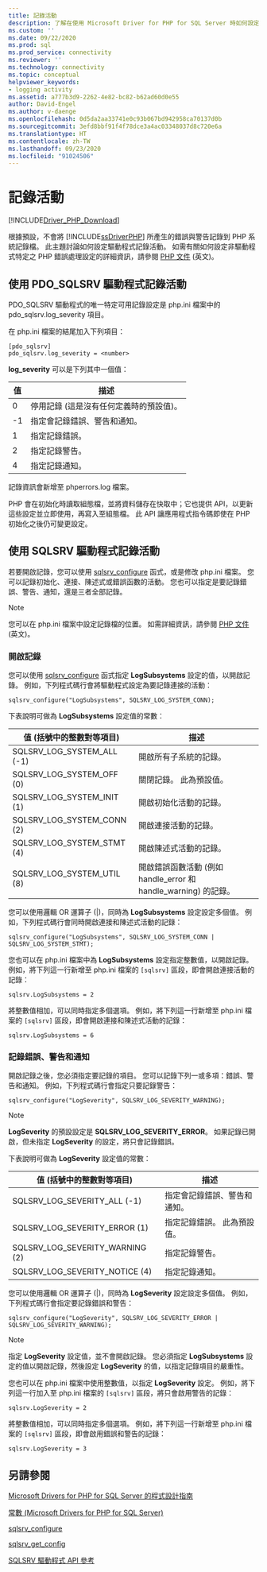 ```yaml
---
title: 記錄活動
description: 了解在使用 Microsoft Driver for PHP for SQL Server 時如何設定不同的記錄選項組合
ms.custom: ''
ms.date: 09/22/2020
ms.prod: sql
ms.prod_service: connectivity
ms.reviewer: ''
ms.technology: connectivity
ms.topic: conceptual
helpviewer_keywords:
- logging activity
ms.assetid: a777b3d9-2262-4e82-bc82-b62ad60d0e55
author: David-Engel
ms.author: v-daenge
ms.openlocfilehash: 0d5da2aa33741e0c93b067bd942958ca70137d0b
ms.sourcegitcommit: 3efd8bbf91f4f78dce3a4ac03348037d8c720e6a
ms.translationtype: HT
ms.contentlocale: zh-TW
ms.lasthandoff: 09/23/2020
ms.locfileid: "91024506"
---
```

# <a name="logging-activity"></a>記錄活動
[!INCLUDE[Driver_PHP_Download](../../includes/driver_php_download.md)]

根據預設，不會將 [!INCLUDE[ssDriverPHP](../../includes/ssdriverphp_md.md)] 所產生的錯誤與警告記錄到 PHP 系統記錄檔。 此主題討論如何設定驅動程式記錄活動。 如需有關如何設定非驅動程式特定之 PHP 錯誤處理設定的詳細資訊，請參閱 [PHP 文件](https://www.php.net/manual/en/errorfunc.configuration.php) \(英文\)。  
  
## <a name="logging-activity-using-the-pdo_sqlsrv-driver"></a>使用 PDO_SQLSRV 驅動程式記錄活動  
PDO_SQLSRV 驅動程式的唯一特定可用記錄設定是 php.ini 檔案中的 pdo_sqlsrv.log_severity 項目。  
  
在 php.ini 檔案的結尾加入下列項目：  
  
```  
[pdo_sqlsrv]  
pdo_sqlsrv.log_severity = <number>  
```  
  
**log_severity** 可以是下列其中一個值：  
  
|值|描述|  
|---------|---------------|  
|0|停用記錄 (這是沒有任何定義時的預設值)。|  
|-1|指定會記錄錯誤、警告和通知。|  
|1|指定記錄錯誤。|  
|2|指定記錄警告。|  
|4|指定記錄通知。|  
  
記錄資訊會新增至 phperrors.log 檔案。  
  
PHP 會在初始化時讀取組態檔，並將資料儲存在快取中；它也提供 API，以更新這些設定並立即使用，再寫入至組態檔。 此 API 讓應用程式指令碼即使在 PHP 初始化之後仍可變更設定。  
  
## <a name="logging-activity-using-the-sqlsrv-driver"></a>使用 SQLSRV 驅動程式記錄活動  
若要開啟記錄，您可以使用 [sqlsrv_configure](../../connect/php/sqlsrv-configure.md) 函式，或是修改 php.ini 檔案。 您可以記錄初始化、連接、陳述式或錯誤函數的活動。 您也可以指定是要記錄錯誤、警告、通知，還是三者全部記錄。  
  
> [!NOTE]  
> 您可以在 php.ini 檔案中設定記錄檔的位置。 如需詳細資訊，請參閱 [PHP 文件](https://www.php.net/manual/en/errorfunc.configuration.php) \(英文\)。  
  
### <a name="turning-logging-on"></a>開啟記錄  
您可以使用 [sqlsrv_configure](../../connect/php/sqlsrv-configure.md) 函式指定 **LogSubsystems** 設定的值，以開啟記錄。 例如，下列程式碼行會將驅動程式設定為要記錄連接的活動：  
  
`sqlsrv_configure("LogSubsystems", SQLSRV_LOG_SYSTEM_CONN);`  
  
下表說明可做為 **LogSubsystems** 設定值的常數：  
  
|值 (括號中的整數對等項目)|描述|  
|-----------------------------------------------|---------------|  
|SQLSRV_LOG_SYSTEM_ALL (-1)|開啟所有子系統的記錄。|  
|SQLSRV_LOG_SYSTEM_OFF (0)|關閉記錄。 此為預設值。|  
|SQLSRV_LOG_SYSTEM_INIT (1)|開啟初始化活動的記錄。|  
|SQLSRV_LOG_SYSTEM_CONN (2)|開啟連接活動的記錄。|  
|SQLSRV_LOG_SYSTEM_STMT (4)|開啟陳述式活動的記錄。|  
|SQLSRV_LOG_SYSTEM_UTIL (8)|開啟錯誤函數活動 (例如 handle_error 和 handle_warning) 的記錄。|  
  
您可以使用邏輯 OR 運算子 (|)，同時為 **LogSubsystems** 設定設定多個值。 例如，下列程式碼行會同時開啟連接和陳述式活動的記錄：  
  
`sqlsrv_configure("LogSubsystems", SQLSRV_LOG_SYSTEM_CONN | SQLSRV_LOG_SYSTEM_STMT);`  
  
您也可以在 php.ini 檔案中為 **LogSubsystems** 設定指定整數值，以開啟記錄。 例如，將下列這一行新增至 php.ini 檔案的 `[sqlsrv]` 區段，即會開啟連接活動的記錄：  
  
`sqlsrv.LogSubsystems = 2`  
  
將整數值相加，可以同時指定多個選項。 例如，將下列這一行新增至 php.ini 檔案的 `[sqlsrv]` 區段，即會開啟連接和陳述式活動的記錄：  
  
`sqlsrv.LogSubsystems = 6`  
  
### <a name="logging-errors-warnings-and-notices"></a>記錄錯誤、警告和通知  
開啟記錄之後，您必須指定要記錄的項目。 您可以記錄下列一或多項：錯誤、警告和通知。 例如，下列程式碼行會指定只要記錄警告：  
  
`sqlsrv_configure("LogSeverity", SQLSRV_LOG_SEVERITY_WARNING);`  
  
> [!NOTE]  
> **LogSeverity** 的預設設定是 **SQLSRV_LOG_SEVERITY_ERROR**。 如果記錄已開啟，但未指定 **LogSeverity** 的設定，將只會記錄錯誤。  
  
下表說明可做為 **LogSeverity** 設定值的常數：  
  
|值 (括號中的整數對等項目)|描述|  
|-----------------------------------------------|---------------|  
|SQLSRV_LOG_SEVERITY_ALL (-1)|指定會記錄錯誤、警告和通知。|  
|SQLSRV_LOG_SEVERITY_ERROR (1)|指定記錄錯誤。 此為預設值。|  
|SQLSRV_LOG_SEVERITY_WARNING (2)|指定記錄警告。|  
|SQLSRV_LOG_SEVERITY_NOTICE (4)|指定記錄通知。|  
  
您可以使用邏輯 OR 運算子 (|)，同時為 **LogSeverity** 設定設定多個值。 例如，下列程式碼行會指定要記錄錯誤和警告：  
  
`sqlsrv_configure("LogSeverity", SQLSRV_LOG_SEVERITY_ERROR | SQLSRV_LOG_SEVERITY_WARNING);`  
  
> [!NOTE]  
> 指定 **LogSeverity** 設定值，並不會開啟記錄。 您必須指定 **LogSubsystems** 設定的值以開啟記錄，然後設定 **LogSeverity** 的值，以指定記錄項目的嚴重性。  
  
您也可以在 php.ini 檔案中使用整數值，以指定 **LogSeverity** 設定。 例如，將下列這一行加入至 php.ini 檔案的 `[sqlsrv]` 區段，將只會啟用警告的記錄：  
  
`sqlsrv.LogSeverity = 2`  
  
將整數值相加，可以同時指定多個選項。 例如，將下列這一行新增至 php.ini 檔案的 `[sqlsrv]` 區段，即會啟用錯誤和警告的記錄：  
  
`sqlsrv.LogSeverity = 3`  
  
## <a name="see-also"></a>另請參閱  
[Microsoft Drivers for PHP for SQL Server 的程式設計指南](../../connect/php/programming-guide-for-php-sql-driver.md)

[常數 &#40;Microsoft Drivers for PHP for SQL Server&#41;](../../connect/php/constants-microsoft-drivers-for-php-for-sql-server.md)

[sqlsrv_configure](../../connect/php/sqlsrv-configure.md)

[sqlsrv_get_config](../../connect/php/sqlsrv-get-config.md)

[SQLSRV 驅動程式 API 參考](../../connect/php/sqlsrv-driver-api-reference.md)  
  
